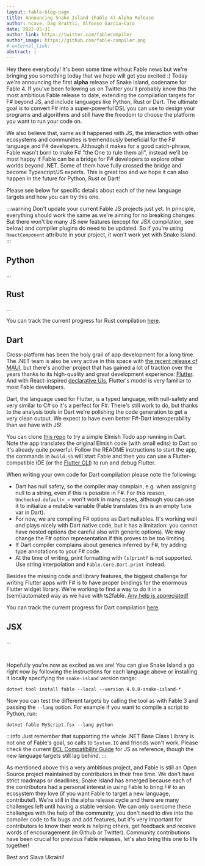```yaml
---
layout: fable-blog-page
title: Announcing Snake Island (Fable 4) Alpha Release
author: ncave, Dag Brattli, Alfonso García-Caro
date: 2022-05-31
author_link: https://twitter.com/fablecompiler
author_image: https://github.com/fable-compiler.png
# external_link:
abstract: |
---
```


Hey there everybody! It's been some time without Fable news but we're bringing you something today that we hope will get you excited :) Today we're announcing the first **alpha** release of Snake Island, codename for Fable 4. If you've been following us on Twitter you'll probably know this the most ambitious Fable release to date, extending the compilation targets for F# beyond JS, and include languages like Python, Rust or Dart. The ultimate goal is to convert F# into a super-powerful DSL you can use to design your programs and algorithms and still have the freedom to choose the platform you want to run your code on.

We also believe that, same as it happened with JS, the interaction with other ecosystems and communities is tremendously beneficial for the F# language and F# developers. Although it makes for a good catch-phrase, Fable wasn't born to make F# "the One to rule them all", instead we'll be most happy if Fable can be a bridge for F# developers to explore other worlds beyond .NET. Some of them have fully crossed the bridge and become Typescript/JS experts. This is great too and we hope it can also happen in the future for Python, Rust or Dart!

Please see below for specific details about each of the new language targets and how you can try this one.

:::warning
Don't update your current Fable JS projects just yet. In principle, everything should work the same as we're aiming for no breaking changes. But there won't be many JS new features (except for JSX compilation, see below) and compiler plugins do need to be updated. So if you're using `ReactComponent` attribute in your project, it won't work yet with Snake Island.
:::

## Python

...

## Rust

...

You can track the current progress for Rust compilation [here](https://github.com/fable-compiler/Fable/issues/2703).

## Dart

Cross-platform has been the holy grail of app development for a long time. The .NET team is also be very active in this space with [the recent release of MAUI](https://devblogs.microsoft.com/dotnet/introducing-dotnet-maui-one-codebase-many-platforms/), but there's another project that has gained a lot of traction over the years thanks to its high-quality and great development experience: [Flutter](https://flutter.dev/). And with React-inspired [declarative UIs](https://docs.flutter.dev/development/ui/widgets-intro), Flutter's model is very familiar to most Fable developers.

Dart, the language used for Flutter, is a typed language, with null-safety and very similar to C# so it's a perfect for F#. There's still work to do, but thanks to the analysis tools in Dart we're polishing the code generation to get a very clean output. We expect to have even better F#-Dart interoperability than we have with JS!

You can clone [this repo](https://github.com/alfonsogarciacaro/fable-flutterapp) to try a simple Elmish Todo app running in Dart. Note the app translates the original Elmish code (with small edits) to Dart so it's already quite powerful. Follow the README instructions to start the app, the commands in `build.sh` will start Fable and then you can use a Flutter-compatible IDE (or the [Flutter CLI](https://docs.flutter.dev/get-started/install)) to run and debug Flutter.

When writing your own code for Dart compilation please note the following:

- Dart has null safety, so the compiler may complain, e.g. when assigning null to a string, even if this is possible in F#. For this reason, `Unchecked.default<_>` won't work in many cases, although you can use it to initialize a mutable variable (Fable translates this is an empty `late` var in Dart).
- For now, we are compiling F# options as Dart nullables. It's working well and plays nicely with Dart native code, but it has a limitation: you cannot have nested options (be careful also with generic options). We may change the F# option representation if this proves to be too limiting.
- If Dart compiler complains about generics inferred by F#, try adding type annotations to your F# code.
- At the time of writing, print formatting with `(s)printf` is not supported. Use string interpolation and `Fable.Core.Dart.print` instead.

Besides the missing code and library features, the biggest challenge for writing Flutter apps with F# is to have proper bindings for the enormous Flutter widget library. We're working to find a way to do it in a (semi)automated way as we have with ts2fable. [Any help is appreciated!](https://github.com/fable-compiler/Fable/issues/2878)

You can track the current progress for Dart compilation [here](https://github.com/fable-compiler/Fable/issues/2877).

## JSX

...


<br />

Hopefully you're now as excited as we are! You can give Snake Island a go right now by following the instructions for each language above or installing it locally specifying the `snake-island` version range:

```
dotnet tool install fable --local --version 4.0.0-snake-island-*
```

Now you can test the different targets by calling the tool as with Fable 3 and passing the `--lang` option. For example if you want to compile a script to Python, run:

```
dotnet fable MyScript.fsx --lang python
```

:::info
Just remember that supporting the whole .NET Base Class Library is not one of Fable's goal, so calls to `System.IO` and friends won't work. Please check the current [BCL Compatibility Guide](https://fable.io/docs/dotnet/compatibility.html) for JS as reference, though the new language targets still lag behind.
:::

As mentioned above this a very ambitious project, and Fable is still an Open Source project maintained by contributors in their free time. We don't have strict roadmaps or deadlines, Snake Island has emerged because each of the contributors had a personal interest in using Fable to bring F# to an ecosystem they love (if you want Fable to target a new language, contribute!). We're still in the alpha release cycle and there are many challenges left until having a stable version. We can only overcome these challenges with the help of the community, you don't need to dive into the compiler code to fix bugs and add features, but it's very important for contributors to know their work is helping others, get feedback and receive words of encouragement (in Github or Twitter). Community contributions have been crucial for previous Fable releases, let's also bring this one to life together!

Best and Slava Ukraini!